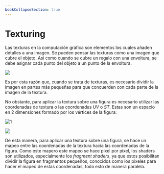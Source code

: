 ```yaml
---
bookCollapseSection: true
---
```

# Texturing

Las texturas en la computación gráfica son elementos los cuales añaden detalles a una imagen. Se pueden pensar las texturas como una imagen que cubre el objeto. Así como cuando se cubre un regalo con una envoltura, se debe asignar cada punto del objeto a un punto de la envoltura.

![](https://s3-us-west-2.amazonaws.com/dunndiy.com/project-images/Dunn_DIY_Wrapping_Paper-3407_191211_105449.jpg)

Es por esta razón que, cuando se trata de texturas, es necesario dividir la imagen en partes más pequeñas para que concuerden con cada parte de la imagen de la textura. 

No obstante, para aplicar la textura sobre una figura es necesario utilizar las coordenadas de textura o las coordenadas *UV* o *ST*. Estas son un espacio en 2 dimensiones formado por los vértices de la figura:

![1](https://www.scratchapixel.com/images/upload/shading-intro/shad-texturecoord.png?)

![](http://www.opengl-tutorial.org/assets/images/tuto-5-textured-cube/UVintro.png)

De esta manera, para aplicar una textura sobre una figura, se hace un mapeo entre las coordenadas de la textura hacia las coordenadas de la figura. Como este mapero este mapeo se hace pixel por pixel, los shaders son utilizados, especialmente los *fragment shaders*, ya que estos posibilitan dividir la figura en fragmentos pequeños, conocidos como los pixeles para hacer el mapeo de estas coordenadas, todo esto de manera paralela.

